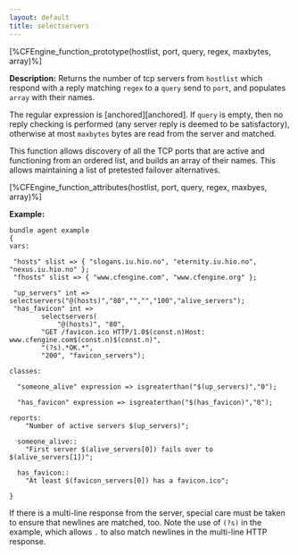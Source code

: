 ```yaml
---
layout: default
title: selectservers
---
```


[%CFEngine_function_prototype(hostlist, port, query, regex, maxbytes, array)%]

**Description:** Returns the number of tcp servers from `hostlist` which
respond with a reply matching `regex` to a `query` send to ```port```, and
populates `array` with their names.

The regular expression is [anchored][anchored]. If `query` is empty, then no
reply checking is performed (any server reply is deemed to be satisfactory),
otherwise at most `maxbytes` bytes are read from the server and matched.

This function allows discovery of all the TCP ports that are active and
functioning from an ordered list, and builds an array of their names. This
allows maintaining a list of pretested failover alternatives.

[%CFEngine_function_attributes(hostlist, port, query, regex, maxbyes, array)%]

**Example:**

```cf3
bundle agent example
{
vars:

 "hosts" slist => { "slogans.iu.hio.no", "eternity.iu.hio.no", "nexus.iu.hio.no" };
 "fhosts" slist => { "www.cfengine.com", "www.cfengine.org" };

 "up_servers" int =>  selectservers("@(hosts)","80","","","100","alive_servers");
 "has_favicon" int =>
        selectservers(
            "@(hosts)", "80",
        "GET /favicon.ico HTTP/1.0$(const.n)Host: www.cfengine.com$(const.n)$(const.n)",
        "(?s).*OK.*",
        "200", "favicon_servers");

classes:

  "someone_alive" expression => isgreaterthan("$(up_servers)","0");

  "has_favicon" expression => isgreaterthan("$(has_favicon)","0");

reports:
    "Number of active servers $(up_servers)";

  someone_alive::
    "First server $(alive_servers[0]) fails over to $(alive_servers[1])";

  has_favicon::
    "At least $(favicon_servers[0]) has a favicon.ico";

}
```

If there is a multi-line response from the server, special care must be
taken to ensure that newlines are matched, too. Note the use of `(?s)`
in the example, which allows `.` to also match newlines in the
multi-line HTTP response.
